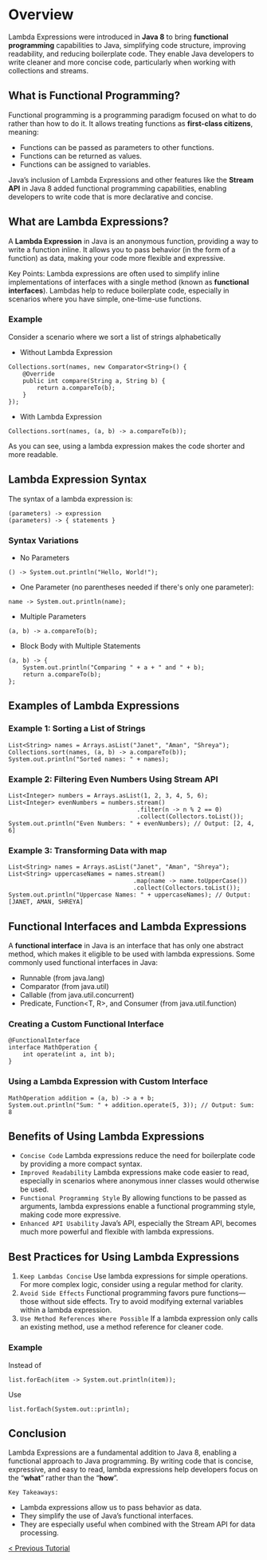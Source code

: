 # Overview
Lambda Expressions were introduced in **Java 8** to bring **functional programming** capabilities to Java, simplifying code structure, improving readability, and reducing boilerplate code. They enable Java developers to write cleaner and more concise code, particularly when working with collections and streams.

## What is Functional Programming?
Functional programming is a programming paradigm focused on what to do rather than how to do it. It allows treating functions as **first-class citizens**, meaning:
* Functions can be passed as parameters to other functions.
* Functions can be returned as values.
* Functions can be assigned to variables.

Java’s inclusion of Lambda Expressions and other features like the **Stream API** in Java 8 added functional programming capabilities, enabling developers to write code that is more declarative and concise.

## What are Lambda Expressions?
A **Lambda Expression** in Java is an anonymous function, providing a way to write a function inline. It allows you to pass behavior (in the form of a function) as data, making your code more flexible and expressive.

Key Points:
Lambda expressions are often used to simplify inline implementations of interfaces with a single method (known as **functional interfaces**).
Lambdas help to reduce boilerplate code, especially in scenarios where you have simple, one-time-use functions.

### Example
Consider a scenario where we sort a list of strings alphabetically
* Without Lambda Expression
```
Collections.sort(names, new Comparator<String>() {
    @Override
    public int compare(String a, String b) {
        return a.compareTo(b);
    }
});
```

* With Lambda Expression
```
Collections.sort(names, (a, b) -> a.compareTo(b));
```
As you can see, using a lambda expression makes the code shorter and more readable.

## Lambda Expression Syntax
The syntax of a lambda expression is:
```
(parameters) -> expression
(parameters) -> { statements }
```

### Syntax Variations
* No Parameters
```
() -> System.out.println("Hello, World!");
```

* One Parameter (no parentheses needed if there's only one parameter):
```
name -> System.out.println(name);
```

* Multiple Parameters
```
(a, b) -> a.compareTo(b);
```

* Block Body with Multiple Statements
```
(a, b) -> {
    System.out.println("Comparing " + a + " and " + b);
    return a.compareTo(b);
};
```

## Examples of Lambda Expressions
### Example 1: Sorting a List of Strings
```
List<String> names = Arrays.asList("Janet", "Aman", "Shreya");
Collections.sort(names, (a, b) -> a.compareTo(b));
System.out.println("Sorted names: " + names);
```

### Example 2: Filtering Even Numbers Using Stream API
```
List<Integer> numbers = Arrays.asList(1, 2, 3, 4, 5, 6);
List<Integer> evenNumbers = numbers.stream()
                                    .filter(n -> n % 2 == 0)
                                    .collect(Collectors.toList());
System.out.println("Even Numbers: " + evenNumbers); // Output: [2, 4, 6]
```

### Example 3: Transforming Data with map
```
List<String> names = Arrays.asList("Janet", "Aman", "Shreya");
List<String> uppercaseNames = names.stream()
                                   .map(name -> name.toUpperCase())
                                   .collect(Collectors.toList());
System.out.println("Uppercase Names: " + uppercaseNames); // Output: [JANET, AMAN, SHREYA]
```

## Functional Interfaces and Lambda Expressions
A **functional interface** in Java is an interface that has only one abstract method, which makes it eligible to be used with lambda expressions. Some commonly used functional interfaces in Java:
* Runnable (from java.lang)
* Comparator<T> (from java.util)
* Callable<V> (from java.util.concurrent)
* Predicate<T>, Function<T, R>, and Consumer<T> (from java.util.function)

### Creating a Custom Functional Interface
```
@FunctionalInterface
interface MathOperation {
    int operate(int a, int b);
}
```

### Using a Lambda Expression with Custom Interface
```
MathOperation addition = (a, b) -> a + b;
System.out.println("Sum: " + addition.operate(5, 3)); // Output: Sum: 8
```

## Benefits of Using Lambda Expressions
* `Concise Code` Lambda expressions reduce the need for boilerplate code by providing a more compact syntax.
* `Improved Readability` Lambda expressions make code easier to read, especially in scenarios where anonymous inner classes would otherwise be used.
* `Functional Programming Style` By allowing functions to be passed as arguments, lambda expressions enable a functional programming style, making code more expressive.
* `Enhanced API Usability` Java’s API, especially the Stream API, becomes much more powerful and flexible with lambda expressions.

## Best Practices for Using Lambda Expressions
1. `Keep Lambdas Concise` Use lambda expressions for simple operations. For more complex logic, consider using a regular method for clarity.
2. `Avoid Side Effects` Functional programming favors pure functions—those without side effects. Try to avoid modifying external variables within a lambda expression.
3. `Use Method References Where Possible` If a lambda expression only calls an existing method, use a method reference for cleaner code.

### Example
Instead of
```
list.forEach(item -> System.out.println(item));
```

Use
```
list.forEach(System.out::println);
```

## Conclusion
Lambda Expressions are a fundamental addition to Java 8, enabling a functional approach to Java programming. By writing code that is concise, expressive, and easy to read, lambda expressions help developers focus on the “**what**” rather than the “**how**”.

`Key Takeaways:`
* Lambda expressions allow us to pass behavior as data.
* They simplify the use of Java’s functional interfaces.
* They are especially useful when combined with the Stream API for data processing.

[< Previous Tutorial](https://github.com/nakulmitra/java-tutorial/blob/master/java-collections-framework/hashmap-internal-working.md)